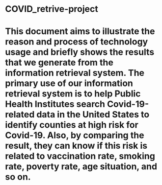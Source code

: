 # COVID_retrive-project
# This document aims to illustrate the reason and process of technology usage and briefly shows the results that we generate from the information retrieval system. The primary use of our information retrieval system is to help Public Health Institutes search Covid-19-related data in the United States to identify counties at high risk for Covid-19. Also, by comparing the result, they can know if this risk is related to vaccination rate, smoking rate, poverty rate, age situation, and so on.
